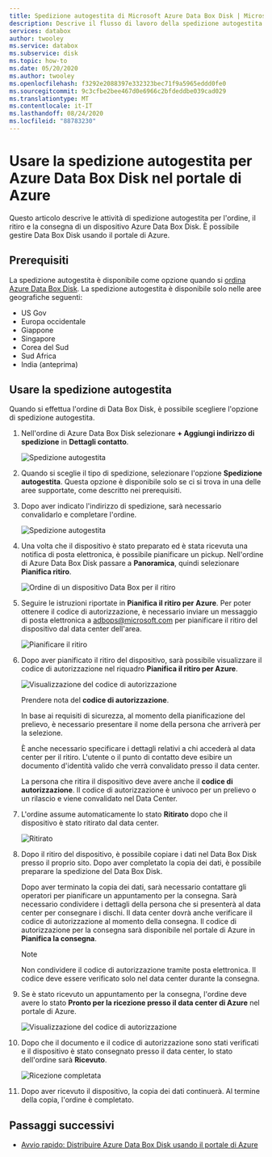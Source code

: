 ```yaml
---
title: Spedizione autogestita di Microsoft Azure Data Box Disk | Microsoft Docs
description: Descrive il flusso di lavoro della spedizione autogestita per i dispositivi Azure Data Box Disk
services: databox
author: twooley
ms.service: databox
ms.subservice: disk
ms.topic: how-to
ms.date: 05/20/2020
ms.author: twooley
ms.openlocfilehash: f3292e2088397e332323bec71f9a5965eddd0fe0
ms.sourcegitcommit: 9c3cfbe2bee467d0e6966c2bfdeddbe039cad029
ms.translationtype: MT
ms.contentlocale: it-IT
ms.lasthandoff: 08/24/2020
ms.locfileid: "88783230"
---
```

# <a name="use-self-managed-shipping-for-azure-data-box-disk-in-the-azure-portal"></a>Usare la spedizione autogestita per Azure Data Box Disk nel portale di Azure

Questo articolo descrive le attività di spedizione autogestita per l'ordine, il ritiro e la consegna di un dispositivo Azure Data Box Disk. È possibile gestire Data Box Disk usando il portale di Azure.

## <a name="prerequisites"></a>Prerequisiti

La spedizione autogestita è disponibile come opzione quando si [ordina Azure Data Box Disk](data-box-disk-deploy-ordered.md). La spedizione autogestita è disponibile solo nelle aree geografiche seguenti:

* US Gov
* Europa occidentale
* Giappone
* Singapore
* Corea del Sud
* Sud Africa
* India (anteprima)

## <a name="use-self-managed-shipping"></a>Usare la spedizione autogestita

Quando si effettua l'ordine di Data Box Disk, è possibile scegliere l'opzione di spedizione autogestita.

1. Nell'ordine di Azure Data Box Disk selezionare **+ Aggiungi indirizzo di spedizione** in **Dettagli contatto**.

   ![Spedizione autogestita](media\data-box-portal-customer-managed-shipping\choose-self-managed-shipping-1.png)

2. Quando si sceglie il tipo di spedizione, selezionare l'opzione **Spedizione autogestita**. Questa opzione è disponibile solo se ci si trova in una delle aree supportate, come descritto nei prerequisiti.

3. Dopo aver indicato l'indirizzo di spedizione, sarà necessario convalidarlo e completare l'ordine.

   ![Spedizione autogestita](media\data-box-portal-customer-managed-shipping\choose-self-managed-shipping-2.png)

4. Una volta che il dispositivo è stato preparato ed è stata ricevuta una notifica di posta elettronica, è possibile pianificare un pickup. Nell'ordine di Azure Data Box Disk passare a **Panoramica**, quindi selezionare **Pianifica ritiro**.

   ![Ordine di un dispositivo Data Box per il ritiro](media\data-box-disk-portal-customer-managed-shipping\data-box-disk-user-pickup-01b.png)

5. Seguire le istruzioni riportate in **Pianifica il ritiro per Azure**. Per poter ottenere il codice di autorizzazione, è necessario inviare un messaggio di posta elettronica a [adbops@microsoft.com](mailto:adbops@microsoft.com) per pianificare il ritiro del dispositivo dal data center dell'area.

   ![Pianificare il ritiro](media\data-box-disk-portal-customer-managed-shipping\data-box-disk-user-pickup-02c.png)

6. Dopo aver pianificato il ritiro del dispositivo, sarà possibile visualizzare il codice di autorizzazione nel riquadro **Pianifica il ritiro per Azure**.

   ![Visualizzazione del codice di autorizzazione](media\data-box-disk-portal-customer-managed-shipping\data-box-disk-authcode-01b.png)

   Prendere nota del **codice di autorizzazione**.

   In base ai requisiti di sicurezza, al momento della pianificazione del prelievo, è necessario presentare il nome della persona che arriverà per la selezione.

   È anche necessario specificare i dettagli relativi a chi accederà al data center per il ritiro. L'utente o il punto di contatto deve esibire un documento d'identità valido che verrà convalidato presso il data center.

   La persona che ritira il dispositivo deve avere anche il **codice di autorizzazione**. Il codice di autorizzazione è univoco per un prelievo o un rilascio e viene convalidato nel Data Center.

7. L'ordine assume automaticamente lo stato **Ritirato** dopo che il dispositivo è stato ritirato dal data center.

   ![Ritirato](media\data-box-disk-portal-customer-managed-shipping\data-box-disk-ready-disk-01b.png)

8. Dopo il ritiro del dispositivo, è possibile copiare i dati nel Data Box Disk presso il proprio sito. Dopo aver completato la copia dei dati, è possibile preparare la spedizione del Data Box Disk.

   Dopo aver terminato la copia dei dati, sarà necessario contattare gli operatori per pianificare un appuntamento per la consegna. Sarà necessario condividere i dettagli della persona che si presenterà al data center per consegnare i dischi. Il data center dovrà anche verificare il codice di autorizzazione al momento della consegna. Il codice di autorizzazione per la consegna sarà disponibile nel portale di Azure in **Pianifica la consegna**.

   > [!NOTE]
   > Non condividere il codice di autorizzazione tramite posta elettronica. Il codice deve essere verificato solo nel data center durante la consegna.

9. Se è stato ricevuto un appuntamento per la consegna, l'ordine deve avere lo stato **Pronto per la ricezione presso il data center di Azure** nel portale di Azure.

   ![Visualizzazione del codice di autorizzazione](media\data-box-disk-portal-customer-managed-shipping\data-box-disk-authcode-dropoff-02b.png)

10. Dopo che il documento e il codice di autorizzazione sono stati verificati e il dispositivo è stato consegnato presso il data center, lo stato dell'ordine sarà **Ricevuto**.

    ![Ricezione completata](media\data-box-disk-portal-customer-managed-shipping\data-box-disk-received-01a.png)

11. Dopo aver ricevuto il dispositivo, la copia dei dati continuerà. Al termine della copia, l'ordine è completato.

## <a name="next-steps"></a>Passaggi successivi

* [Avvio rapido: Distribuire Azure Data Box Disk usando il portale di Azure](data-box-disk-quickstart-portal.md)
